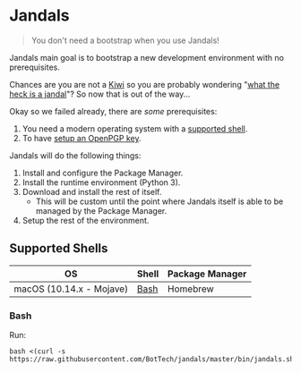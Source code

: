 # Jandals

> You don't need a bootstrap when you use Jandals!

Jandals main goal is to bootstrap a new development environment with no prerequisites.

Chances are you are not a [Kiwi] so you are probably wondering "[what the heck is a jandal]"? So now that is out of the way...

Okay so we failed already, there are _some_ prerequisites:
1. You need a modern operating system with a [supported shell](#supported-shells).
1. To have [setup an OpenPGP key](docs/OpenPGP.md).

Jandals will do the following things:
1. Install and configure the Package Manager.
1. Install the runtime environment (Python 3).
1. Download and install the rest of itself.
   - This will be custom until the point where Jandals itself is able to be managed by the Package Manager.
1. Setup the rest of the environment.

## Supported Shells

| OS | Shell | Package Manager |
|----|-------|-----------------|
| macOS (10.14.x - Mojave) | [Bash](#bash) | Homebrew |

### Bash

Run:
```
bash <(curl -s https://raw.githubusercontent.com/BotTech/jandals/master/bin/jandals.sh)
```


[kiwi]: https://en.wikipedia.org/wiki/Kiwi_(people)
[what the heck is a jandal]: https://en.wikipedia.org/wiki/Flip-flops#Etymology
